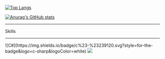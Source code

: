 [![Top Langs](https://github-readme-stats.vercel.app/api/top-langs/?username=Abdulaziz930&hide=css,html&layout=compact&theme=github_dark)](https://github.com/anuraghazra/github-readme-stats)

[![Anurag's GitHub stats](https://github-readme-stats.vercel.app/api?username=Abdulaziz930&theme=github_dark)](https://github.com/anuraghazra/github-readme-stats)

<hr />

Skills
<hr />
![C#](https://img.shields.io/badge/c%23-%23239120.svg?style=for-the-badge&logo=c-sharp&logoColor=white)

<img src="https://github.com/Abdulaziz930/Abdulaziz930/blob/main/Abdulgif1.gif" >
